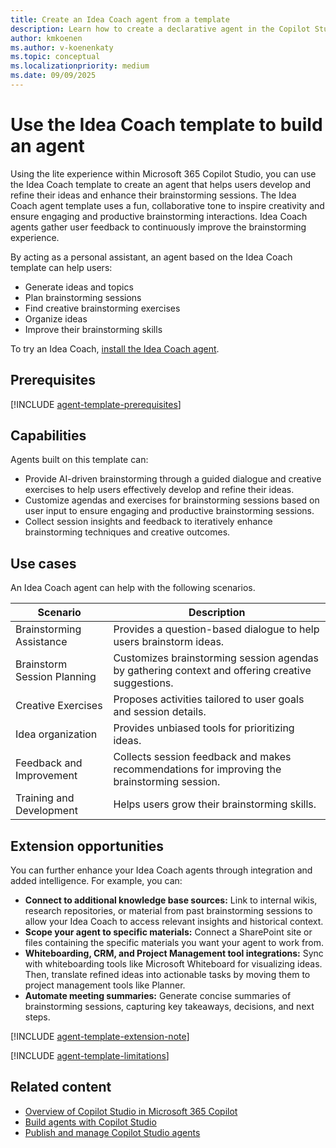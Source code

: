 ```yaml
---
title: Create an Idea Coach agent from a template
description: Learn how to create a declarative agent in the Copilot Studiofrom the Idea Coach template.
author: kmkoenen
ms.author: v-koenenkaty
ms.topic: conceptual
ms.localizationpriority: medium
ms.date: 09/09/2025
---
```


# Use the Idea Coach template to build an agent

Using the lite experience within Microsoft 365 Copilot Studio, you can use the Idea Coach template to create an agent that helps users develop and refine their ideas and enhance their brainstorming sessions. The Idea Coach agent template uses a fun, collaborative tone to inspire creativity and ensure engaging and productive brainstorming interactions. Idea Coach agents gather user feedback to continuously improve the brainstorming experience.

By acting as a personal assistant, an agent based on the Idea Coach template can help users:

- Generate ideas and topics
- Plan brainstorming sessions
- Find creative brainstorming exercises
- Organize ideas
- Improve their brainstorming skills

To try an Idea Coach, [install the Idea Coach agent](https://teams.microsoft.com/l/app/03386cc1-d424-4eaa-95a8-4a8ec605190e?source=share-app-dialog).

## Prerequisites

[!INCLUDE [agent-template-prerequisites](includes/agent-template-prerequisites.md)]

## Capabilities

Agents built on this template can:

- Provide AI-driven brainstorming through a guided dialogue and creative exercises to help users effectively develop and refine their ideas.
- Customize agendas and exercises for brainstorming sessions based on user input to ensure engaging and productive brainstorming sessions.
- Collect session insights and feedback to iteratively enhance brainstorming techniques and creative outcomes.

## Use cases

An Idea Coach agent can help with the following scenarios.

| **Scenario** | **Description** |
| ----------   | ----------  |
| Brainstorming Assistance | Provides a question-based dialogue to help users brainstorm ideas. |
| Brainstorm Session Planning | Customizes brainstorming session agendas by gathering context and offering creative suggestions. |
| Creative Exercises | Proposes activities tailored to user goals and session details.|
| Idea organization | Provides unbiased tools for prioritizing ideas. |
| Feedback and Improvement | Collects session feedback and makes recommendations for improving the brainstorming session. |
| Training and Development | Helps users grow their brainstorming skills. |

## Extension opportunities

You can further enhance your Idea Coach agents through integration and added intelligence. For example, you can:

- **Connect to additional knowledge base sources:** Link to internal wikis, research repositories, or material from past brainstorming sessions to allow your Idea Coach to access  relevant insights and historical context.
- **Scope your agent to specific materials:** Connect a SharePoint site or files containing the specific materials you want your agent to work from.
- **Whiteboarding, CRM, and Project Management tool integrations:** Sync with whiteboarding tools like Microsoft Whiteboard for visualizing ideas. Then, translate refined ideas into actionable tasks by moving them to project management tools like Planner.
- **Automate meeting summaries:** Generate concise summaries of brainstorming sessions, capturing key takeaways, decisions, and next steps.

<!-- Note about IT involvement -->
[!INCLUDE [agent-template-extension-note](includes/agent-template-extension-note.md)]

<!-- Limitations -->

[!INCLUDE [agent-template-limitations](includes/agent-template-limitations.md)]

## Related content

- [Overview of Copilot Studio in Microsoft 365 Copilot](copilot-studio-lite.md)
- [Build agents with Copilot Studio](copilot-studio-lite-build.md)
- [Publish and manage Copilot Studio agents](copilot-studio-lite-publish-agent.md)